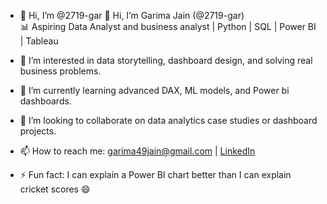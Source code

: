 - 👋 Hi, I’m @2719-gar
👋 Hi, I’m Garima Jain (@2719-gar)  
📊 Aspiring Data Analyst and business analyst | Python | SQL | Power BI | Tableau

- 👀 I’m interested in data storytelling, dashboard design, and solving real business problems.
- 🌱 I’m currently learning advanced DAX, ML models, and Power bi dashboards.
- 💞️ I’m looking to collaborate on data analytics case studies or dashboard projects.
- 📫 How to reach me: garima49jain@gmail.com | [LinkedIn](https://linkedin.com/in/garimajain)
- ⚡ Fun fact: I can explain a Power BI chart better than I can explain cricket scores 😄
